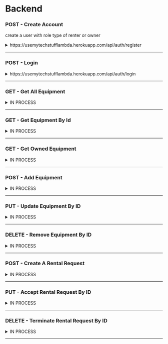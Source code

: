 # Backend

### POST - Create Account
create a user with role type of renter or owner
<details>
<summary>https://usemytechstufflambda.herokuapp.com/api/auth/register</summary>

```JSON
what you need:
{
    "username": "marco",  
    "password": "foobar", 
    "role": "owner"
}

what you get back:
{
    "user_id": 12,
    "username": "marco",
    "role": "owner"
}
```
</details>

-----------------------------------------------------------------------------------------

### POST - Login
<details>
<summary>https://usemytechstufflambda.herokuapp.com/api/auth/login</summary>

```JSON
what you need:
role can be owner or renter
{
    "username": "marco",  
    "password": "foobar",
}

what you get back:
{
    "message": "marco is back!",
    "token": "eyJhbGciOiJIUzI1NiIsInR5cCI6IkpXVCJ9.eyJzdWJqZWN0IjoxMCwidXNlcm5hbWUiOiJtYXJjbyIsInJvbGUiOiJvd25lciIsImlhdCI6MTYxOTM2ODY1OCwiZXhwIjoxNjE5NDU1MDU4fQ.Hl9vOkOOhNPTcuckYaoj1b8KCMUvCHXGgMPFK4Vd2XA",
    "role": "owner"
}
```
</details>

-----------------------------------------------------------------------------------------

### GET - Get All Equipment
<details>
<summary>IN PROCESS</summary>
    
```JSON
Returns ALL equipment. Anyone can make this call.

what you get back:
[
    {
        "owner": {
            "id": 2,
            "username": "Mario"
        },
        "id": 1,
        "name": "camera",
        "imgUrl": "https://images.unsplash.com/photo-1516035069371-29a1b244cc32?ixid=MnwxMjA3fDB8MHxwaG90by1wYWdlfHx8fGVufDB8fHx8&ixlib=rb-1.2.1&auto=format&fit=crop&w=1000&q=80",
        "description": "like new",
        "isAvailable": true
    },
    {
        "owner": {
            "id": 2,
            "username": "Mario"
        },
        "id": 2,
        "name": "video camera",
        "imgUrl": "https://images.unsplash.com/photo-1589872307379-0ffdf9829123?ixlib=rb-1.2.1&ixid=MnwxMjA3fDB8MHxwaG90by1wYWdlfHx8fGVufDB8fHx8&auto=format&fit=crop&w=1051&q=80",
        "description": "excellent audio and image",
        "isAvailable": true
    },
    {
        "owner": {
            "id": 2,
            "username": "Mario"
        },
        "id": 3,
        "name": "podcast microphone",
        "imgUrl": "https://images.unsplash.com/photo-1590602847861-f357a9332bbc?ixid=MnwxMjA3fDB8MHxwaG90by1wYWdlfHx8fGVufDB8fHx8&ixlib=rb-1.2.1&auto=format&fit=crop&w=634&q=80",
        "description": "best audio out there",
        "isAvailable": true
    }
]
```
</details>

-----------------------------------------------------------------------------------------

### GET - Get Equipment By Id
<details>
<summary>IN PROCESS</summary>
    
```JSON
Returns equipment with specific id. Anyone can make this call.

what you get back:
{
    "owner": {
        "id": 2
    },
    "id": 1,
    "name": "camera",
    "imgUrl": "https://images.unsplash.com/photo-1516035069371-29a1b244cc32?ixid=MnwxMjA3fDB8MHxwaG90by1wYWdlfHx8fGVufDB8fHx8&ixlib=rb-1.2.1&auto=format&fit=crop&w=1000&q=80",
    "description": "like new",
    "isAvailable": true
}
```
</details>

-----------------------------------------------------------------------------------------

### GET - Get Owned Equipment
<details>
<summary>IN PROCESS</summary>

```JSON
Returns owned equipment. Only owners can make this call.

what you get back:
[
    {
        "equipment_id": 1,
        "equipment_name": "camera",
        "equipment_description": "like new",
        "equipment_img": "https://images.unsplash.com/photo-1516035069371-29a1b244cc32?ixid=MnwxMjA3fDB8MHxwaG90by1wYWdlfHx8fGVufDB8fHx8&ixlib=rb-1.2.1&auto=format&fit=crop&w=1000&q=80",
        "equipment_available": true
    },
    {
        "equipment_id": 2,
        "equipment_name": "video camera",
        "equipment_description": "excellent audio and image",
        "equipment_img": "https://images.unsplash.com/photo-1589872307379-0ffdf9829123?ixlib=rb-1.2.1&ixid=MnwxMjA3fDB8MHxwaG90by1wYWdlfHx8fGVufDB8fHx8&auto=format&fit=crop&w=1051&q=80",
        "equipment_available": false
    },
    {
        "equipment_id": 3,
        "equipment_name": "podcast microphone",
        "equipment_description": "best audio out there",
        "equipment_img": "https://images.unsplash.com/photo-1590602847861-f357a9332bbc?ixid=MnwxMjA3fDB8MHxwaG90by1wYWdlfHx8fGVufDB8fHx8&ixlib=rb-1.2.1&auto=format&fit=crop&w=634&q=80",
        "equipment_available": false
    }
]
```
</details>

-----------------------------------------------------------------------------------------

### POST - Add Equipment
<details>
<summary>IN PROCESS</summary>
    
```JSON
Adds equipment to database. Only owners can make this call.

what you need:
{
    "name": "mining rig",
    "description": "generates money",
    "imgUrl": "https://cdn.mos.cms.futurecdn.net/pLmxqBBToop8EyqSyTzExn-970-80.jpg.webp"
}

what you get back:
{
    "owner": {
        "id": 2,
        "username": "Mario"
    },
    "id": 4,
    "name": "mining rig",
    "imgUrl": "insert-image-url-here",
    "description": "generates money",
    "isAvailable": true
}
```
</details>

-----------------------------------------------------------------------------------------

### PUT - Update Equipment By ID
<details>
<summary>IN PROCESS</summary>
    
```JSON
Updates existing owned equipment. Only owner of equipment can make this call.

what you need (optional):
{
    "name": "mining rig",
    "description": "generates money",
    "imgUrl": "https://cdn.mos.cms.futurecdn.net/pLmxqBBToop8EyqSyTzExn-970-80.jpg.webp"
}

what you get back:
{
    "owner": {
        "id": 2,
        "username": "Mario"
    },
    "id": 4,
    "name": "mining rig",
    "imgUrl": "insert-image-url-here",
    "description": "generates money",
    "isAvailable": true
}
```
</details>

-----------------------------------------------------------------------------------------

### DELETE - Remove Equipment By ID
<details>
<summary>IN PROCESS</summary>
    
```JSON
Deletes equipment with specific id. Only owner of equipment can make this call.

what you get back:
{
    "owner": {
        "id": 2,
        "username": "Mario"
    },
    "id": 4,
    "name": "mining rig",
    "imgUrl": "insert-image-url-here",
    "description": "generates money",
    "isAvailable": true
}
```
</details>

-----------------------------------------------------------------------------------------

### POST - Create A Rental Request
<details>
<summary>IN PROCESS</summary>
    
```JSON
Creates a request to rent equipment. Only renters can make this call.

what you need:
{
    "equipment_id": 2
}

what you get back:
{
    "request_id": 4,
    "user_id": 1,
    "equipment_id": 2,
    "accepted": false
}
```
</details>

-----------------------------------------------------------------------------------------

### PUT - Accept Rental Request By ID
<details>
<summary>IN PROCESS</summary>
    
```JSON
Accepts request to rent equipment. Makes equipment unavailable until
rental is terminated. Only owner of equipment can make this call.

what you get back:
{
    "request_id": 4,
    "user_id": 1,
    "equipment_id": 2,
    "accepted": false
}
```
</details>

-----------------------------------------------------------------------------------------

### DELETE - Terminate Rental Request By ID
<details>
<summary>IN PROCESS</summary>

```JSON
Accepts request to rent equipment. Makes equipment unavailable until
rental is terminated. Only owner of equipment can make this call.

what you get back:
{
    "request_id": 4,
    "user_id": 1,
    "equipment_id": 2,
    "accepted": false
}
```
</details>

-----------------------------------------------------------------------------------------
